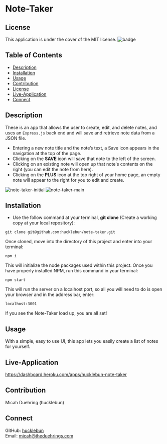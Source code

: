 # Note-Taker

## License
This application is under the cover of the MIT license.
![badge](https://img.shields.io/badge/license-MIT-brightgreen)

## Table of Contents
- [Description](#description)
- [Installation](#installation)
- [Usage](#usage)
- [Contribution](#contribution)
- [License](#license)
- [Live-Application](#live-application)
- [Connect](#connect)

## Description
These is an app that allows the user to create, edit, and delete notes, and uses an `Express.js` back end and will save and retrieve note data from a JSON file.

- Entering a new note title and the note’s text, a Save icon appears in the navigation at the top of the page.
- Clicking on the **SAVE** icon will save that note to the left of the screen.
- Clicking on an existing note will open up that note's contents on the right (you can edit the note from here).
- Clicking on the **PLUS** icon at the top right of your home page, an empty note will appear to the right for you to edit and create.

![note-taker-initial](https://user-images.githubusercontent.com/62036600/139337890-8027aa27-ef60-4b33-8878-9b85434eeab7.JPG)
![note-taker-main](https://user-images.githubusercontent.com/62036600/139337963-88860f11-72ba-4440-af38-dac881f94316.JPG)

## Installation

- Use the follow command at your terminal, **git clone** (Create a working copy at your local repository):

```
git clone git@github.com:hucklebun/note-taker.git
```

Once cloned, move into the directory of this project and enter into your terminal:

```
npm i
```

This will initialize the node packages used within this project. Once you have properly installed NPM, run this command in your terminal:

```
npm start
```

This will run the server on a localhost port, so all you will need to do is open your browser and in the address bar, enter:

```
localhost:3001
```

If you see the Note-Taker load up, you are all set!

## Usage
With a simple, easy to use UI, this app lets you easily create a list of notes for yourself.

## Live-Application
https://dashboard.heroku.com/apps/hucklebun-note-taker

## Contribution
Micah Duehring (hucklebun)

## Connect
GitHub: [hucklebun](https://github.com/hucklebun/)
<br/>
Email: micah@theduehrings.com
